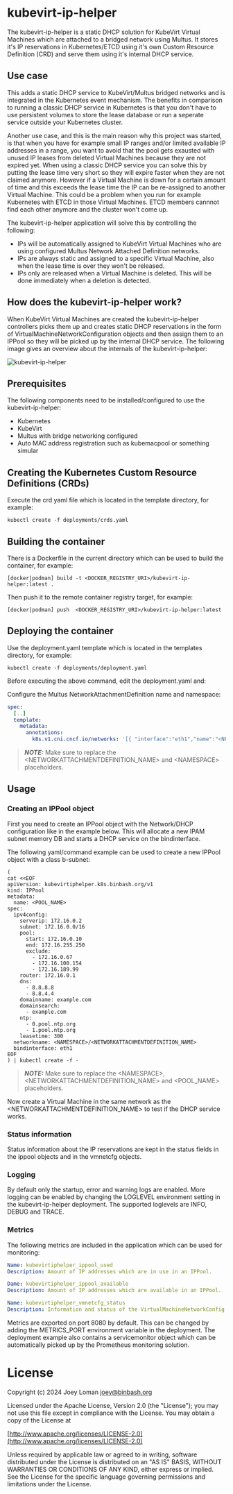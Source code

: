 # kubevirt-ip-helper

The kubevirt-ip-helper is a static DHCP solution for KubeVirt Virtual Machines which are attached to a bridged network using Multus. 
It stores it's IP reservations in Kubernetes/ETCD using it's own Custom Resource Definition (CRD) and serve them using it's 
internal DHCP service.

## Use case

This adds a static DHCP service to KubeVirt/Multus bridged networks and is integrated in the Kubernetes event mechanism.
The benefits in comparison to running a classic DHCP service in Kubernetes is that you don't have to use persistent volumes to store 
the lease database or run a seperate service outside your Kubernetes cluster.

Another use case, and this is the main reason why this project was started, is that when you have for example small IP ranges and/or 
limited available IP addresses in a range, you want to avoid that the pool gets exausted with unused IP leases from deleted Virtual 
Machines because they are not expired yet. When using a classic DHCP service you can solve this by putting the lease time very short 
so they will expire faster when they are not claimed anymore. However if a Virtual Machine is down for a certain amount of time and 
this exceeds the lease time the IP can be re-assigned to another Virtual Machine. This could be a problem when you run for example 
Kubernetes with ETCD in those Virtual Machines. ETCD members cannnot find each other anymore and the cluster won't come up.

The kubevirt-ip-helper application will solve this by controlling the following:

* IPs will be automatically assigned to KubeVirt Virtual Machines who are using configured Multus Network Attached Definition networks.
* IPs are always static and assigned to a specific Virtual Machine, also when the lease time is over they won't be released.
* IPs only are released when a Virtual Machine is deleted. This will be done immediately when a deletion is detected.

## How does the kubevirt-ip-helper work?

When KubeVirt Virtual Machines are created the kubevirt-ip-helper controllers picks them up and creates static DHCP reservations 
in the form of VirtualMachineNetworkConfiguration objects and then assign them to an IPPool so they will be picked up by 
the internal DHCP service. The following image gives an overview about the internals of the kubevirt-ip-helper:

![kubevirt-ip-helper](image/kubevirt-ip-helper.png)

## Prerequisites

The following components need to be installed/configured to use the kubevirt-ip-helper:

* Kubernetes
* KubeVirt
* Multus with bridge networking configured
* Auto MAC address registration such as kubemacpool or something simular

## Creating the Kubernetes Custom Resource Definitions (CRDs)

Execute the crd yaml file which is located in the template directory, for example:

```SH
kubectl create -f deployments/crds.yaml
```

## Building the container

There is a Dockerfile in the current directory which can be used to build the container, for example:

```SH
[docker|podman] build -t <DOCKER_REGISTRY_URI>/kubevirt-ip-helper:latest .
```

Then push it to the remote container registry target, for example:

```SH
[docker|podman] push  <DOCKER_REGISTRY_URI>/kubevirt-ip-helper:latest
```

## Deploying the container

Use the deployment.yaml template which is located in the templates directory, for example:

```SH
kubectl create -f deployments/deployment.yaml
```

Before executing the above command, edit the deployment.yaml and:

Configure the Multus NetworkAttachmentDefinition name and namespace:
```YAML
spec:
  [..]
  template:
    metadata:
      annotations:
        k8s.v1.cni.cncf.io/networks: '[{ "interface":"eth1","name":"<NETWORKATTACHMENTDEFINITION_NAME>","namespace":"<NAMESPACE>" }]'
```

> **_NOTE:_** Make sure to replace the \<NETWORKATTACHMENTDEFINITION_NAME> and \<NAMESPACE> placeholders.

## Usage

### Creating an IPPool object

First you need to create an IPPool object with the Network/DHCP configuration like in the example below. This will allocate a new IPAM subnet memory DB and starts a DHCP service on the bindinterface.

The following yaml/command example can be used to create a new IPPool object with a class b-subnet:

```SH
(
cat <<EOF
apiVersion: kubevirtiphelper.k8s.binbash.org/v1
kind: IPPool
metadata:
  name: <POOL_NAME>
spec:
  ipv4config:
    serverip: 172.16.0.2
    subnet: 172.16.0.0/16
    pool:
      start: 172.16.0.10
      end: 172.16.255.250
      exclude:
        - 172.16.0.67
        - 172.16.100.154
        - 172.16.189.99
    router: 172.16.0.1
    dns:
      - 8.8.8.8
      - 8.8.4.4
    domainname: example.com
    domainsearch:
      - example.com
    ntp:
      - 0.pool.ntp.org
      - 1.pool.ntp.org
    leasetime: 300
  networkname: <NAMESPACE>/<NETWORKATTACHMENTDEFINITION_NAME>
  bindinterface: eth1
EOF
) | kubectl create -f -
```
> **_NOTE:_** Make sure to replace the \<NAMESPACE>, \<NETWORKATTACHMENTDEFINITION_NAME> and \<POOL_NAME> placeholders.

Now create a Virtual Machine in the same network as the \<NETWORKATTACHMENTDEFINITION_NAME> to test if the DHCP service works.

### Status information

Status information about the IP reservations are kept in the status fields in the ippool objects and in the vmnetcfg objects.

### Logging

By default only the startup, error and warning logs are enabled. More logging can be enabled by changing the LOGLEVEL environment setting in the kubevirt-ip-helper deployment. The supported loglevels are INFO, DEBUG and TRACE.

### Metrics

The following metrics are included in the application which can be used for monitoring:

```YAML
Name: kubevirtiphelper_ippool_used
Description: Amount of IP addresses which are in use in an IPPool.
```

```YAML
Dame: kubevirtiphelper_ippool_available
Description: Amount of IP addresses which are available in an IPPool.
```

```YAML
Name: kubevirtiphelper_vmnetcfg_status
Description: Information and status of the VirtualMachineNetworkConfig objects.
```

Metrics are exported on port 8080 by default. This can be changed by adding the METRICS_PORT environment variable in the deployment. The deployment example also contains a servicemonitor object which can be automatically picked up by the Prometheus monitoring solution.

# License

Copyright (c) 2024 Joey Loman <joey@binbash.org>

Licensed under the Apache License, Version 2.0 (the "License");
you may not use this file except in compliance with the License.
You may obtain a copy of the License at

[http://www.apache.org/licenses/LICENSE-2.0](http://www.apache.org/licenses/LICENSE-2.0)

Unless required by applicable law or agreed to in writing, software
distributed under the License is distributed on an "AS IS" BASIS,
WITHOUT WARRANTIES OR CONDITIONS OF ANY KIND, either express or implied.
See the License for the specific language governing permissions and
limitations under the License.